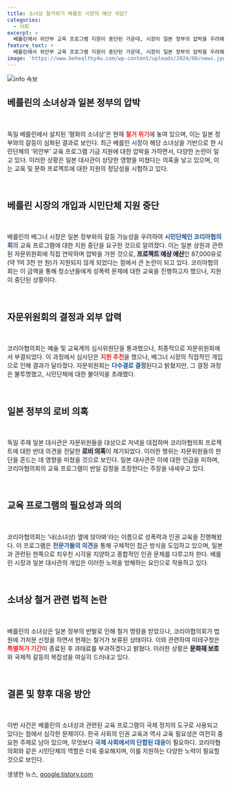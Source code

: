 ```yaml
---
title: 소녀상 철거위기 베를린 시장의 예산 삭감?
categories:
  - 사회
excerpt: >
  베를린에서 위안부 교육 프로그램 지원이 중단된 가운데, 시장이 일본 정부의 압박을 우려해 기금 삭감을 요구했다. 일본 대사관의 로비 의혹도 제기되며, 소녀상이 철거 위기에 놓였다. 진실이 무엇인지, 이 갈등의 이면을 밝혀본다!
feature_text: >
  베를린에서 위안부 교육 프로그램 지원이 중단된 가운데, 시장이 일본 정부의 압박을 우려해 기금 삭감을 요구했다. 일본 대사관의 로비 의혹도 제기되며, 소녀상이 철거 위기에 놓였다. 진실이 무엇인지, 이 갈등의 이면을 밝혀본다!
image: 'https://www.behealthy4u.com/wp-content/uploads/2024/06/news.jpg'
---
```


<p><img src="https://www.behealthy4u.com/wp-content/uploads/2024/06/news.jpg" alt="info 속보" /></p>

<h2 data-ke-size="size26">베를린의 소녀상과 일본 정부의 압박</h2>

<p data-ke-size="size16">&nbsp;</p>

<p>독일 베를린에서 설치된 ‘평화의 소녀상’은 현재 <b><span style="color: #ee2323;">철거 위기</span></b>에 놓여 있으며, 이는 일본 정부와의 갈등이 심화된 결과로 보인다. 최근 베를린 시장이 해당 소녀상을 기반으로 한 시민단체의 ‘위안부’ 교육 프로그램 기금 지원에 대한 압박을 가하면서, 다양한 논란이 일고 있다. 이러한 상황은 일본 대사관이 상당한 영향을 미쳤다는 의혹을 낳고 있으며, 이는 교육 및 문화 프로젝트에 대한 지원의 정당성을 시험하고 있다.</p>

<p data-ke-size="size16">&nbsp;</p>

<h2 data-ke-size="size26">베를린 시장의 개입과 시민단체 지원 중단</h2>

<p data-ke-size="size16">&nbsp;</p>

<p>베를린의 베그너 시장은 일본 정부와의 갈등 가능성을 우려하여 <b><span style="color: #1a5490;">시민단체인 코리아협의회</span></b>의 교육 프로그램에 대한 지원 중단을 요구한 것으로 알려졌다. 이는 일본 상원과 관련된 자문위원회에 직접 연락하며 압박을 가한 것으로, <b><span style="background-color: #21538527;">프로젝트 예상 예산</span></b>인 87,000유로(약 1억 3천 만 원)가 지원되지 않게 되었다는 점에서 큰 논란이 되고 있다. 코리아협의회는 이 금액을 통해 청소년들에게 성폭력 문제에 대한 교육을 진행하고자 했으나, 지원이 중단된 상황이다.</p>

<p data-ke-size="size16">&nbsp;</p>

<h2 data-ke-size="size26">자문위원회의 결정과 외부 압력</h2>

<p data-ke-size="size16">&nbsp;</p>

<p>코리아협의회는 예술 및 교육계의 심사위원단을 통과했으나, 최종적으로 자문위원회에서 부결되었다. 이 과정에서 심사단은 <b><span style="color: #ee2323;">지원 추천</span></b>을 했으나, 베그너 시장의 직접적인 개입으로 인해 결과가 달라졌다. 자문위원회는 <b><span style="color: #1a5490;">다수결로 결정</span></b>된다고 밝혔지만, 그 결정 과정은 불투명했고, 시민단체에 대한 불이익을 초래했다.</p>

<p data-ke-size="size16">&nbsp;</p>

<h2 data-ke-size="size26">일본 정부의 로비 의혹</h2>

<p data-ke-size="size16">&nbsp;</p>

<p>독일 주재 일본 대사관은 자문위원들을 대상으로 저녁을 대접하며 코리아협의회 프로젝트에 대한 반대 의견을 전달한 <b><span style="background-color: #21538527;">로비 의혹</span></b>이 제기되었다. 이러한 행위는 자문위원들의 판단을 흔드는 데 영향을 미쳤을 것으로 보인다. 일본 대사관은 이에 대한 언급을 피하며, 코리아협의회의 교육 프로그램이 반일 감정을 조장한다는 주장을 내세우고 있다.</p>

<p data-ke-size="size16">&nbsp;</p>

<h2 data-ke-size="size26">교육 프로그램의 필요성과 의의</h2>

<p data-ke-size="size16">&nbsp;</p>

<p>코리아협의회는 ‘내(소녀상) 옆에 앉아봐’라는 이름으로 성폭력과 인권 교육을 진행해왔다. 이 프로그램은 <b><span style="color: #1a5490;">전문가들의 의견</span></b>을 통해 구체적인 접근 방식을 도입하고 있으며, 일본과 관련된 한쪽으로 치우친 시각을 지양하고 종합적인 인권 문제를 다루고자 한다. 베를린 시장과 일본 대사관의 개입은 이러한 노력을 방해하는 요인으로 작용하고 있다.</p>

<p data-ke-size="size16">&nbsp;</p>

<h2 data-ke-size="size26">소녀상 철거 관련 법적 논란</h2>

<p data-ke-size="size16">&nbsp;</p>

<p>베를린의 소녀상은 일본 정부의 반발로 인해 철거 명령을 받았으나, 코리아협의회가 법원에 가처분 신청을 하면서 현재는 철거가 보류된 상태이다. 이와 관련하여 미테구청은 <b><span style="color: #ee2323;">특별허가 기간</span></b>이 종료된 후 과태료를 부과하겠다고 밝혔다. 이러한 상황은 <b><span style="background-color: #21538527;">문화재 보호</span></b>와 국제적 갈등의 복잡성을 여실히 드러내고 있다.</p>

<p data-ke-size="size16">&nbsp;</p>

<h2 data-ke-size="size26">결론 및 향후 대응 방안</h2>

<p data-ke-size="size16">&nbsp;</p>

<p>이번 사건은 베를린의 소녀상과 관련된 교육 프로그램이 국제 정치의 도구로 사용되고 있다는 점에서 심각한 문제이다. 한국 사회의 인권 교육과 역사 교육 필요성은 여전히 중요한 주제로 남아 있으며, 무엇보다 <b><span style="color: #1a5490;">국제 사회에서의 단합된 대응</span></b>이 필요하다. 코리아협의회와 같은 시민단체의 역할은 더욱 중요해지며, 이를 지원하는 다양한 노력이 필요할 것으로 보인다.</p>
생생한 뉴스, <a href="https://qoogle.tistory.com" rel="dofollow">qoogle.tistory.com</a>



